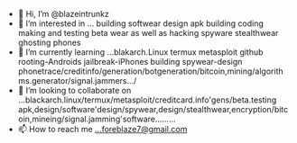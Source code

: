 - 👋 Hi, I’m @blazeintrunkz
- 👀 I’m interested in ... building softwear design apk building coding making and testing beta wear as well as hacking spyware stealthwear ghosting phones
- 🌱 I’m currently learning ...blakarch.Linux termux metasploit github rooting-Androids jailbreak-iPhones building spywear-design phonetrace/creditinfo/generation/botgeneration/bitcoin,mining/algorithms.generator/signal.jammers.../  
- 💞️ I’m looking to collaborate on ...blackarch.linux/termux/metasploit/creditcard.info'gens/beta.testing apk,design/software'design/spywear,design/stealthwear,encryption/bitcoin,mineing/signal.jamming'software.........
- 📫 How to reach me ...foreblaze7@gmail.com

<!---
blazeintrunkz/blazeintrunkz is a ✨ special ✨ repository because its `README.md` (this file) appears on your GitHub profile.
You can click the Preview link to take a look at your changes.
--->
